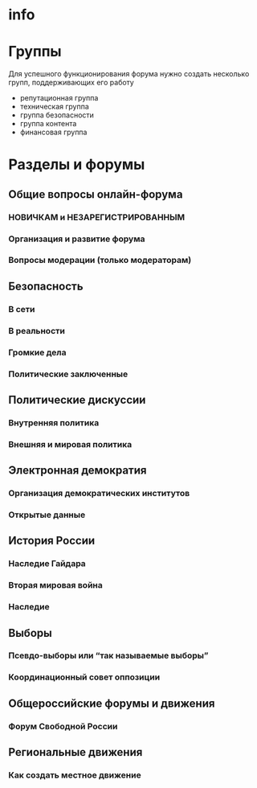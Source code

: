 # info

# Группы
Для успешного функционирования форума нужно создать несколько групп, поддерживающих его работу
* репутационная группа
* техническая группа
* группа безопасности
* группа контента 
* финансовая группа

# Разделы и форумы

## Общие вопросы онлайн-форума
### НОВИЧКАМ и НЕЗАРЕГИСТРИРОВАННЫМ
### Организация и развитие форума
### Вопросы модерации (только модераторам)

## Безопасность 
### В сети
### В реальности
### Громкие дела
### Политические заключенные

## Политические дискуссии
### Внутренняя политика
### Внешняя и мировая политика

## Электронная демократия
### Организация демократических институтов
### Открытые данные 

## История России
### Наследие Гайдара
### Вторая мировая война
### Наследие

## Выборы
### Псевдо-выборы или “так называемые выборы”
### Координационный совет оппозиции

## Общероссийские форумы и движения
### Форум Свободной России

## Региональные движения
### Как создать местное движение

